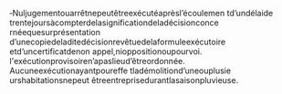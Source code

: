 ‐Nuljugementouarrêtnepeutêtreexécutéaprèsl’écoulemen td’undélaide trentejoursàcompterdelasignificationdeladécisionconce rnéequesurprésentation d’unecopiedeladitedécisionrevêtuedelaformuleexécutoire etd’uncertificatdenon appel,nioppositionoupourvoi.
l'exécutionprovisoiren’apaslieud’êtreordonnée.
Aucuneexécutionayantpoureffe tladémolitiond’uneouplusie urshabitationsnepeut êtreentreprisedurantlasaisonpluvieuse.